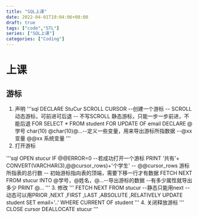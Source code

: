 ```yaml
---
title: "SQL上课"
date: 2022-04-01T19:04:06+08:00
draft: true
tags: ["code","STL"]
series: ["SQL上课"]
categories: ["Coding"]
---
```

# 上课
## 游标
1. 声明
'''sql
DECLARE StuCur SCROLL CURSOR --创建一个游标
-- SCROLL 动态游标，可前进可后退
-- 不写SCROLL 静态游标，只能一步一步前进，不能后退
FOR SELECT * FROM student
FOR UPDATE OF email
DECLARE @学号 char(10) @char(10)@...--定义一些变量，用来导出游标所指数据
--@xx 变量 @@xx 系统变量
'''
2. 打开游标

'''sql
OPEN stucur
IF @@ERROR=0 --若成功打开一个游标
   PRINT '共有'+ CONVERT(VARCHAR(3),@@cursor_rows)+'个学生'
-- @@cursor_rows 游标所指表的总行数
-- 初始游标指向表的顶端，需要下移一行才有数据
FETCH NEXT FROM stucur INTO @学号，@姓名，@...--导出游标的数据
--有多少属性就导出多少
PRINT @...
'''
3. 修改
'''
FETCH NEXT FROM stucur --静态只能用next
--动态可以用PRIOR ,NEXT ,FIRST ,LAST ,ABSOLUTE ,RELATIVELY
UPDATE student
SET email='..' WHERE CURRENT OF student
'''
4. 关闭释放游标
'''
CLOSE cursor
 DEALLOCATE stucur
'''

